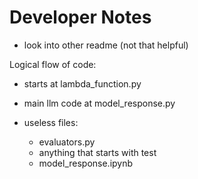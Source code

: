 # Developer Notes

- look into other readme (not that helpful)

Logical flow of code:
- starts at lambda_function.py
- main llm code at model_response.py

- useless files:
    - evaluators.py
    - anything that starts with test
    - model_response.ipynb

